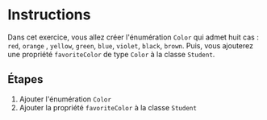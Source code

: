 # Instructions

Dans cet exercice, vous allez créer l'énumération `Color` qui admet huit cas : `red`, `orange` , `yellow`, `green`, `blue`, `violet`, `black`, `brown`. Puis, vous ajouterez une propriété `favoriteColor` de type `Color` à la classe `Student`.

## Étapes

1. Ajouter l'énumération `Color`
2. Ajouter la propriété `favoriteColor` à la classe `Student`